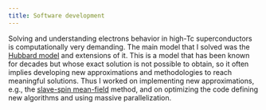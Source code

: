```yaml
---
title: Software development
---
```


Solving and understanding electrons behavior in high-Tc superconductors is computationally very demanding. The 
main model that I solved was the <a href="https://en.wikipedia.org/wiki/Hubbard_model">Hubbard model</a> and extensions of it. 
This is a model that has been known for decades but whose exact solution is not possible to obtain, so it
often implies developing new approximations and methodologies to reach meaningful solutions. Thus I worked
on implementing new approximations, e.g., the
<a href="https://journals.aps.org/prb/abstract/10.1103/PhysRevB.72.205124">slave-spin mean-field</a> method,
and on optimizing the code defining new algorithms and using massive parallelization.